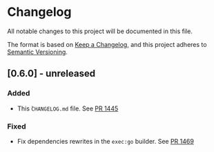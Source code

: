 # Changelog
All notable changes to this project will be documented in this file.

The format is based on [Keep a Changelog](https://keepachangelog.com/en/1.0.0/),
and this project adheres to [Semantic Versioning](https://semver.org/spec/v2.0.0.html).

## [0.6.0] - unreleased
### Added
- This ̀`CHANGELOG.md` file. See [PR 1445]

### Fixed
- Fix dependencies rewrites in the `exec:go` builder. See [PR 1469]

[PR 1445]: https://github.com/testground/testground/pull/1445
[PR 1469]: https://github.com/testground/testground/pull/1469